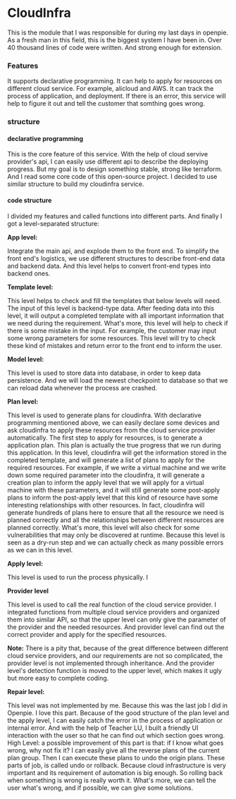 # CloudInfra

This is the module that I was responsible for during my last days in openpie.
As a fresh man in this field, this is the biggest system I have been in.
Over 40 thousand lines of code were written. And strong enough for extension.

### Features

It supports declarative programming.
It can help to apply for resources on different cloud service. For example, alicloud and AWS.
It can track the process of application, and deployment. 
If there is an error, this service will help to figure it out and tell the customer that somthing goes wrong.

### structure

#### declarative programming

This is the core feature of this service. With the help of cloud servive provider's api, I can easily use different api to describe the deploying progress. But my goal is to design something stable, strong like terraform. And I read some core code of this open-source project. I decided to use similar structure to build my cloudinfra service.

#### code structure

I divided my features and called functions into different parts. And finally I got a level-separated structure:

**App level:**

Integrate the main api, and explode them to the front end.
To simplify the front end's logistics, we use different structures to describe front-end data and backend data. And this level helps to convert front-end types into backend ones.

**Template level:**

This level helps to check and fill the templates that below levels will need. The input of this level is backend-type data. After feeding data into this level, it will output a completed template with all important information that we need during the requirement. What's more, this level will help to check if there is some mistake in the input. For example, the customer may input some wrong parameters for some resources. This level will try to check these kind of mistakes and return error to the front end to inform the user.

**Model level:**

This level is used to store data into database, in order to keep data persistence. And we will load the newest checkpoint to database so that we can reload data whenever the process are crashed.

**Plan level:**

This level is used to generate plans for cloudinfra. With declarative programming mentioned above, we can easily declare some devices and ask cloudinfra to apply these resources from the cloud service provider automatically.
The first step to apply for resources, is to generate a application plan.
This plan is actually the true progress that we run during this application.
In this level, cloudinfra will get the information stored in the completed template, and will generate a list of plans to apply for the required resources. For example, if we write a virtual machine and we write down some required parameter into the cloudinfra, it will generate a creation plan to inform the apply level that we will apply for a virtual machine with these parameters, and it will still generate some post-apply plans to inform the post-apply level that this kind of resource have some interesting relationships with other resources. In fact, cloudinfra will generate hundreds of plans here to ensure that all the resource we need is planned correctly and all the relationships between different resources are planned correctly.
What's more, this level will also check for some vulnerabilities that may only be discovered at runtime. Because this level is seen as a dry-run step and we can actually check as many possible errors as we can in this level.

**Apply level:**

This level is used to run the process physically. I 

**Provider level**

This level is used to call the real function of the cloud service provider. I integrated functions from multiple cloud service providers and organized them into similar API, so that the upper level can only give the parameter of the provider and the needed resources. And provider level can find out the correct provider and apply for the specified resources.

  **Note:** There is a pity that, because of the great difference between different cloud service providers, and our requirements are not so complicated, the provider level is not implemented through inheritance. And the provider level's detection function is moved to the upper level, which makes it ugly but more easy to complete coding.

**Repair level:**

This level was not implemented by me. Because this was the last job I did in Openpie. I love this part. Because of the good structure of the plan level and the apply level, I can easily catch the error in the process of application or internal error. And with the help of Teacher LU, I built a friendly UI interaction with the user so that he can find out which section goes wrong.
High Level: a possible improvement of this part is that: if I know what goes wrong, why not fix it? I can easily give all the reverse plans of the current plan group. Then I can execute these plans to undo the origin plans. These parts of job, is called undo or rollback. Because cloud infrastructure is very important and its requirement of automation is big enough. So rolling back when something is wrong is really worth it. What's more, we can tell the user what's wrong, and if possible, we can give some solutions. 


